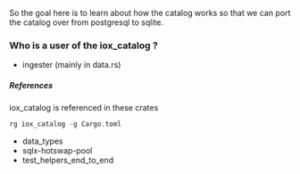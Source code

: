 
So the goal here is to learn about how the catalog works so that we can port the catalog over from postgresql to sqlite.

### Who is a user of the iox_catalog ?

* ingester (mainly in data.rs)

##### References

iox_catalog is referenced in these crates
```rust
rg iox_catalog -g Cargo.toml
```

* data_types
* sqlx-hotswap-pool
* test_helpers_end_to_end
